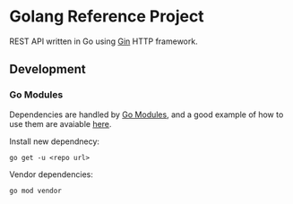 # Golang Reference Project

REST API written in Go using [Gin](https://github.com/gin-gonic/gin) HTTP
framework.

## Development

### Go Modules

Dependencies are handled by [Go Modules](https://blog.golang.org/modules2019),
and a good example of how to use them are avaiable
[here](https://www.kablamo.com.au/blog-1/2018/12/10/just-tell-me-how-to-use-go-modules).

Install new dependnecy:

```
go get -u <repo url>
```

Vendor dependencies:

```
go mod vendor
```
